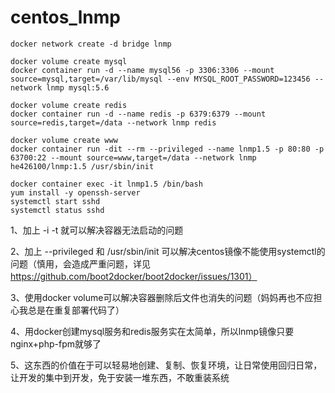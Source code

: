 # centos_lnmp

	docker network create -d bridge lnmp
	
	docker volume create mysql
	docker container run -d --name mysql56 -p 3306:3306 --mount source=mysql,target=/var/lib/mysql --env MYSQL_ROOT_PASSWORD=123456 --network lnmp mysql:5.6

	docker volume create redis
	docker container run -d --name redis -p 6379:6379 --mount source=redis,target=/data --network lnmp redis

	docker volume create www
	docker container run -dit --rm --privileged --name lnmp1.5 -p 80:80 -p 63700:22 --mount source=www,target=/data --network lnmp he426100/lnmp:1.5 /usr/sbin/init

	docker container exec -it lnmp1.5 /bin/bash
	yum install -y openssh-server
	systemctl start sshd
	systemctl status sshd

1、加上 -i -t 就可以解决容器无法启动的问题

2、加上 --privileged 和 /usr/sbin/init 可以解决centos镜像不能使用systemctl的问题（慎用，会造成严重问题，详见 https://github.com/boot2docker/boot2docker/issues/1301）

3、使用docker volume可以解决容器删除后文件也消失的问题（妈妈再也不应担心我总是在重复部署代码了）

4、用docker创建mysql服务和redis服务实在太简单，所以lnmp镜像只要nginx+php-fpm就够了

5、这东西的价值在于可以轻易地创建、复制、恢复环境，让日常使用回归日常，让开发的集中到开发，免于安装一堆东西，不敢重装系统
